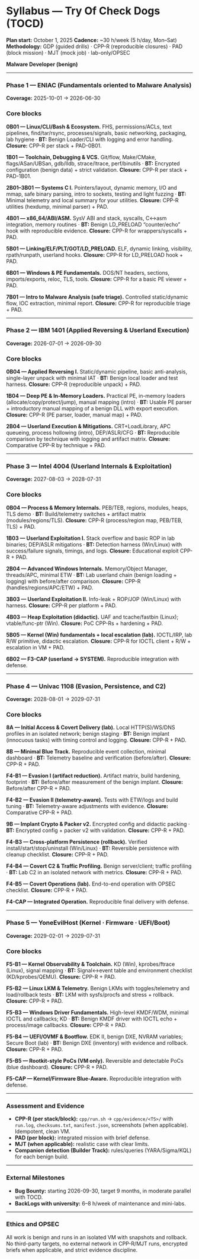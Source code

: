 # Syllabus — Try Of Check Dogs (TOCD)

**Plan start:** October 1, 2025
**Cadence:** \~30 h/week (5 h/day, Mon–Sat)
**Methodology:** GDP (guided drills) · CPP-R (reproducible closures) · PAD (block mission) · MJT (mock job) · lab-only/OPSEC

**Malware Developer (benign)**

---

### Phase 1 — ENIAC (Fundamentals oriented to Malware Analysis)

**Coverage:** 2025-10-01 → 2026-06-30

### Core blocks

**0B01 — Linux/CLI/Bash & Ecosystem.** FHS, permissions/ACLs, text pipelines, find/tar/rsync, processes/signals, basic networking, packaging, lab hygiene · **BT:** Benign Loader/CLI with logging and error handling.
**Closure:** CPP-R per stack + PAD-0B01.

**1B01 — Toolchain, Debugging & VCS.** Git/flow, Make/CMake, flags/ASan/UBSan, gdb/lldb, strace/ltrace, perf/binutils · **BT:** Encrypted configuration (benign data) + strict validation.
**Closure:** CPP-R per stack + PAD-1B01.

**2B01–3B01 — Systems C I.** Pointers/layout, dynamic memory, I/O and mmap, safe binary parsing, intro to sockets, testing and light fuzzing · **BT:** Minimal telemetry and local summary for your utilities.
**Closure:** CPP-R utilities (hexdump, minimal parser) + PAD.

**4B01 — x86\_64/ABI/ASM.** SysV ABI and stack, syscalls, C↔asm integration, memory routines · **BT:** Benign LD\_PRELOAD “counter/echo” hook with reproducible evidence.
**Closure:** CPP-R for wrappers/syscalls + PAD.

**5B01 — Linking/ELF/PLT/GOT/LD\_PRELOAD.** ELF, dynamic linking, visibility, rpath/runpath, userland hooks.
**Closure:** CPP-R for LD\_PRELOAD hook + PAD.

**6B01 — Windows & PE Fundamentals.** DOS/NT headers, sections, imports/exports, reloc, TLS, tools.
**Closure:** CPP-R for a basic PE viewer + PAD.

**7B01 — Intro to Malware Analysis (safe triage).** Controlled static/dynamic flow, IOC extraction, minimal report.
**Closure:** CPP-R for reproducible triage + PAD.

---

### Phase 2 — IBM 1401 (Applied Reversing & Userland Execution)

**Coverage:** 2026-07-01 → 2026-09-30

### Core blocks

**0B04 — Applied Reversing I.** Static/dynamic pipeline, basic anti-analysis, single-layer unpack with minimal IAT · **BT:** Benign local loader and test harness.
**Closure:** CPP-R (reproducible unpack) + PAD.

**1B04 — Deep PE & In-Memory Loaders.** Practical PE, in-memory loaders (allocate/copy/protect/jump), manual mapping (intro) · **BT:** Usable PE parser + introductory manual mapping of a benign DLL with export execution.
**Closure:** CPP-R (PE parser, loader, manual map) + PAD.

**2B04 — Userland Execution & Mitigations.** CRT+LoadLibrary, APC queueing, process hollowing (intro), DEP/ASLR/CFG · **BT:** Reproducible comparison by technique with logging and artifact matrix.
**Closure:** Comparative CPP-R by technique + PAD.

---

### Phase 3 — Intel 4004 (Userland Internals & Exploitation)

**Coverage:** 2027-08-03 → 2028-07-31

### Core blocks

**0B04 — Process & Memory Internals.** PEB/TEB, regions, modules, heaps, TLS demo · **BT:** Build/telemetry switches + artifact matrix (modules/regions/TLS).
**Closure:** CPP-R (process/region map, PEB/TEB, TLS) + PAD.

**1B03 — Userland Exploitation I.** Stack overflow and basic ROP in lab binaries; DEP/ASLR mitigations · **BT:** Detection harness (Win/Linux) with success/failure signals, timings, and logs.
**Closure:** Educational exploit CPP-R + PAD.

**2B04 — Advanced Windows Internals.** Memory/Object Manager, threads/APC, minimal ETW · **BT:** Lab userland chain (benign loading + logging) with before/after comparison.
**Closure:** CPP-R (handles/regions/APC/ETW) + PAD.

**3B03 — Userland Exploitation II.** Info-leak + ROP/JOP (Win/Linux) with harness.
**Closure:** CPP-R per platform + PAD.

**4B03 — Heap Exploitation (didactic).** UAF and tcache/fastbin (Linux); vtable/func-ptr (Win).
**Closure:** PoC CPP-Rs + hardening + PAD.

**5B05 — Kernel (Win) fundamentals + local escalation (lab).** IOCTL/IRP, lab R/W primitive, didactic escalation.
**Closure:** CPP-R for IOCTL client + R/W + escalation in VM + PAD.

**6B02 — F3-CAP (userland → SYSTEM).** Reproducible integration with defense.

---

### Phase 4 — Univac 1108 (Evasion, Persistence, and C2)

**Coverage:** 2028-08-01 → 2029-07-31

### Core blocks

**8A — Initial Access & Covert Delivery (lab).** Local HTTP(S)/WS/DNS profiles in an isolated network; benign staging · **BT:** Benign implant (innocuous tasks) with timing control and logging.
**Closure:** CPP-R + PAD.

**8B — Minimal Blue Track.** Reproducible event collection, minimal dashboard · **BT:** Telemetry baseline and verification (before/after).
**Closure:** CPP-R + PAD.

**F4-B1 — Evasion I (artifact reduction).** Artifact matrix, build hardening, footprint · **BT:** Before/after measurement of the benign implant.
**Closure:** Before/after CPP-R + PAD.

**F4-B2 — Evasion II (telemetry-aware).** Tests with ETW/logs and build tuning · **BT:** Telemetry-aware adjustments with evidence.
**Closure:** Comparative CPP-R + PAD.

**9B — Implant Crypto & Packer v2.** Encrypted config and didactic packing · **BT:** Encrypted config + packer v2 with validation.
**Closure:** CPP-R + PAD.

**F4-B3 — Cross-platform Persistence (rollback).** Verified install/start/stop/uninstall (Win/Linux) · **BT:** Reversible persistence with cleanup checklist.
**Closure:** CPP-R + PAD.

**F4-B4 — Covert C2 & Traffic Profiling.** Benign server/client; traffic profiling · **BT:** Lab C2 in an isolated network with metrics.
**Closure:** CPP-R + PAD.

**F4-B5 — Covert Operations (lab).** End-to-end operation with OPSEC checklist.
**Closure:** CPP-R + PAD.

**F4-CAP — Integrated Operation.** Reproducible final delivery with defense.

---

### Phase 5 — YoneEvilHost (Kernel · Firmware · UEFI/Boot)

**Coverage:** 2029-02-01 → 2029-07-31

### Core blocks

**F5-B1 — Kernel Observability & Toolchain.** KD (Win), kprobes/ftrace (Linux), signal mapping · **BT:** Signal↔event table and environment checklist (KD/kprobes/QEMU).
**Closure:** CPP-R + PAD.

**F5-B2 — Linux LKM & Telemetry.** Benign LKMs with toggles/telemetry and load/rollback tests · **BT:** LKM with sysfs/procfs and stress + rollback.
**Closure:** CPP-R + PAD.

**F5-B3 — Windows Driver Fundamentals.** High-level KMDF/WDM, minimal IOCTL and callbacks; KD · **BT:** Benign KMDF driver with IOCTL echo + process/image callbacks.
**Closure:** CPP-R + PAD.

**F5-B4 — UEFI/OVMF & Bootflow.** EDK II, benign DXE, NVRAM variables; Secure Boot (lab) · **BT:** Benign DXE (inventory) with evidence and rollback.
**Closure:** CPP-R + PAD.

**F5-B5 — Rootkit-style PoCs (VM only).** Reversible and detectable PoCs (blue dashboard).
**Closure:** CPP-R + PAD.

**F5-CAP — Kernel/Firmware Blue-Aware.** Reproducible integration with defense.

---

### Assessment and Evidence

* **CPP-R (per stack/block):** `cpp/run.sh` → `cpp/evidence/<TS>/` with `run.log`, `checksums.txt`, `manifest.json`, screenshots (when applicable). Idempotent, clean VM.
* **PAD (per block):** integrated mission with brief defense.
* **MJT (when applicable):** realistic case with clear limits.
* **Companion detection (Builder Track):** rules/queries (YARA/Sigma/KQL) for each benign build.

---

### External Milestones

* **Bug Bounty:** starting 2026-09-30, target 9 months, in moderate parallel with TOCD.
* **BackLogs with university:** 6–8 h/week of maintenance and mini-labs.

---

### Ethics and OPSEC

All work is benign and runs in an isolated VM with snapshots and rollback. No third-party targets, no external network in CPP-R/MJT runs, encrypted briefs when applicable, and strict evidence discipline.
